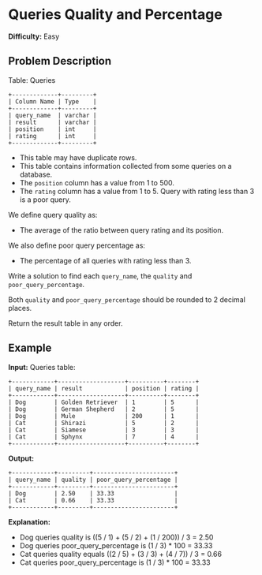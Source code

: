 # Queries Quality and Percentage

**Difficulty:** Easy

## Problem Description

Table: Queries

```
+-------------+---------+
| Column Name | Type    |
+-------------+---------+
| query_name  | varchar |
| result      | varchar |
| position    | int     |
| rating      | int     |
+-------------+---------+
```

- This table may have duplicate rows.
- This table contains information collected from some queries on a database.
- The `position` column has a value from 1 to 500.
- The `rating` column has a value from 1 to 5. Query with rating less than 3 is a poor query.

We define query quality as:
- The average of the ratio between query rating and its position.

We also define poor query percentage as:
- The percentage of all queries with rating less than 3.

Write a solution to find each `query_name`, the `quality` and `poor_query_percentage`.

Both `quality` and `poor_query_percentage` should be rounded to 2 decimal places.

Return the result table in any order.

## Example

**Input:**
Queries table:
```
+------------+-------------------+----------+--------+
| query_name | result            | position | rating |
+------------+-------------------+----------+--------+
| Dog        | Golden Retriever  | 1        | 5      |
| Dog        | German Shepherd   | 2        | 5      |
| Dog        | Mule              | 200      | 1      |
| Cat        | Shirazi           | 5        | 2      |
| Cat        | Siamese           | 3        | 3      |
| Cat        | Sphynx            | 7        | 4      |
+------------+-------------------+----------+--------+
```

**Output:**
```
+------------+---------+-----------------------+
| query_name | quality | poor_query_percentage |
+------------+---------+-----------------------+
| Dog        | 2.50    | 33.33                 |
| Cat        | 0.66    | 33.33                 |
+------------+---------+-----------------------+
```

**Explanation:**
- Dog queries quality is ((5 / 1) + (5 / 2) + (1 / 200)) / 3 = 2.50
- Dog queries poor_query_percentage is (1 / 3) * 100 = 33.33
- Cat queries quality equals ((2 / 5) + (3 / 3) + (4 / 7)) / 3 = 0.66
- Cat queries poor_query_percentage is (1 / 3) * 100 = 33.33
